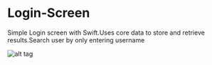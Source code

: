 Login-Screen
============

Simple Login screen with Swift.Uses core data to store and retrieve results.Search user by only entering username



![alt tag](http://nerddevelopers.com/images/loginimage.PNG)

